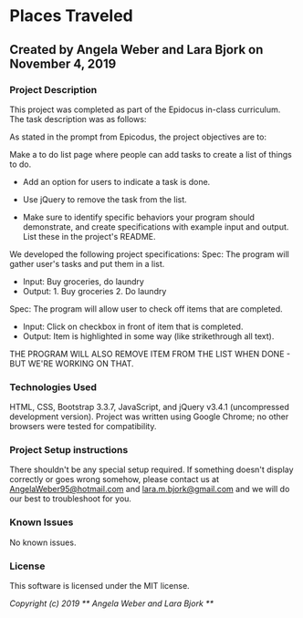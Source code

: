 # Places Traveled

## Created by Angela Weber and Lara Bjork on November 4, 2019

### Project Description
This project was completed as part of the Epidocus in-class curriculum. The task description was as follows:

As stated in the prompt from Epicodus, the project objectives are to:

Make a to do list page where people can add tasks to create a list of things to do.

* Add an option for users to indicate a task is done.

* Use jQuery to remove the task from the list.

* Make sure to identify specific behaviors your program should demonstrate, and create specifications with example input and output. List these in the project's README.

We developed the following project specifications:
Spec: The program will gather user's tasks and put them in a list.
* Input: Buy groceries, do laundry
* Output: 1. Buy groceries 2. Do laundry

Spec: The program will allow user to check off items that are completed.
* Input: Click on checkbox in front of item that is completed.
* Output: Item is highlighted in some way (like strikethrough all text).

THE PROGRAM WILL ALSO REMOVE ITEM FROM THE LIST WHEN DONE - BUT WE'RE WORKING ON THAT.



### Technologies Used
HTML, CSS, Bootstrap 3.3.7, JavaScript, and jQuery v3.4.1 (uncompressed development version).
Project was written using Google Chrome; no other browsers were tested for compatibility.

### Project Setup instructions
There shouldn't be any special setup required. If something doesn't display correctly or goes wrong somehow, please contact us at <AngelaWeber95@hotmail.com> and <lara.m.bjork@gmail.com> and we will do our best to troubleshoot for you.

### Known Issues
No known issues.


### License
This software is licensed under the MIT license.

_Copyright (c) 2019 ** Angela Weber and Lara Bjork **_
